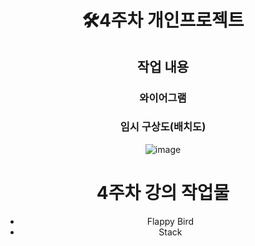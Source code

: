 <div align="center">

# 🛠️4주차 개인프로젝트
## 작업 내용
### 와이어그램
### 임시 구상도(배치도)
![image](https://github.com/user-attachments/assets/4b638c2e-f880-441c-b7e5-cc844bc60a7d)



# 4주차 강의 작업물
- Flappy Bird
- Stack

</div>
